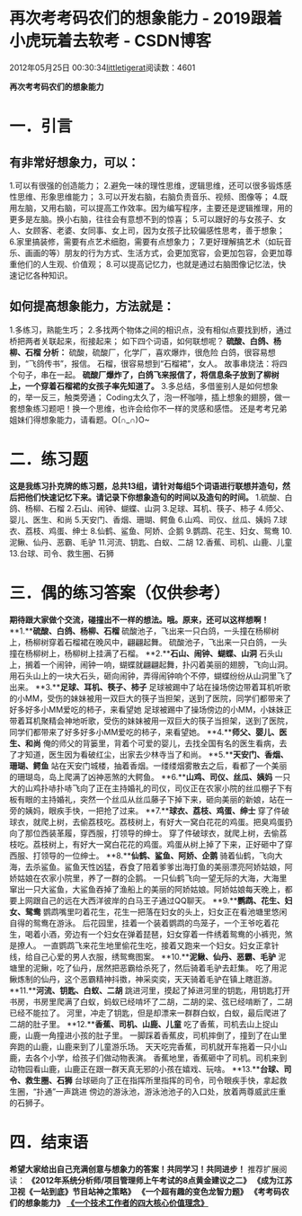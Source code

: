 
# 再次考考码农们的想象能力 - 2019跟着小虎玩着去软考 - CSDN博客

2012年05月25日 00:30:34[littletigerat](https://me.csdn.net/littletigerat)阅读数：4601


**再次考考码农们的想象能力**
# 一．引言
## 有非常好想象力，可以：
1.可以有很强的创造能力；
2.避免一味的理性思维，逻辑思维，还可以很多锻炼感性思维、形象思维能力；
3.可以开发右脑，右脑负责音乐、视频、图像等；
4.既用左脑，又用右脑，可以提高工作效率。因为编写程序，主要还是逻辑推理，用的更多是左脑。换小右脑，往往会有意想不到的惊喜；
5.可以跟好的与女孩子、女人、女顾客、老婆、女同事、女上司，因为女孩子比较偏感性思考，善于想象；
6.家里搞装修，需要有点艺术细胞，需要有点想象力；
7.更好理解搞艺术（如玩音乐、画画的等）朋友的行为方式、生活方式，会更加宽容，会更加包容，会更加尊重他们的人生观、价值观；
8.可以提高记忆力，也就是通过右脑图像记忆法，快速记忆各种知识。
## 如何提高想象能力，方法就是：
1.多练习，熟能生巧；
2.多找两个物体之间的相识点，没有相似点要找到桥，通过桥把两者关联起来，衔接起来；
如下四个词语，如何联想呢？
**硫酸、白鸽、杨柳、石榴**
**分析：**
硫酸，硫酸厂，化学厂，喜欢爆炸，很危险
白鸽，很容易想到，“飞鸽传书”，报信。
石榴，很容易想到“石榴裙”，女人。
故事串烧法：将四个句子，串在一起。
**硫酸厂爆炸了，白鸽飞来报信了，将信息条子放到了柳树上，一个穿着石榴裙的女孩子率先知道了。**
3.多总结，多借鉴别人是如何想象的，举一反三，触类旁通；
Coding太久了，泡一杯咖啡，插上想象的翅膀，做一套想象练习题吧！换一个思维，也许会给你不一样的灵感和感悟。
还是考考兄弟姐妹们得想象能力，请看题。O(∩_∩)O~
# 二．练习题
**这是我练习扑克牌的练习题，总共****13****组，请针对每组****5****个词语进行联想并造句，然后把他们快速记忆下来。请记录下你想象造句的时间以及造句的时间。**
1.硫酸、白鸽、杨柳、石榴
2.石山、闹钟、蝴蝶、山洞
3.足球、耳机、筷子、柿子
4.师父、婴儿、医生、和尚
5.天安门、香烟、珊瑚、鳄鱼
6.山鸡、司仪、丝瓜、姨妈
7.球衣、荔枝、鸡蛋、绅士
8.仙鹤、鲨鱼、阿娇、企鹅
9.鹦鹉、花生、妇女、鸳鸯
10.泥鳅、仙丹、恶霸、毛驴
11.河流、钥匙、白蚁、二胡
12.香蕉、司机、山鹿、儿童
13.台球、司令、救生圈、石狮
# 三．偶的练习答案（仅供参考）
**期待跟大家做个交流，碰撞出不一样的想法。哦。原来，还可以这样想啊！**
**1.****硫酸、白鸽、杨柳、石榴**
硫酸池子，飞出来一只白鸽，一头撞在杨柳树上，杨柳树穿着石榴裙在晚风中，翩翩起舞。
硫酸池子，飞出来一只白鸽，一头撞在杨柳树上，杨柳树上挂满了石榴。
**2.****石山、闹钟、蝴蝶、山洞**
石头山上，搁着一个闹钟，闹钟一响，蝴蝶就翩翩起舞，扑闪着美丽的翅膀，飞向山洞。
用石头山上的一块大石头，砸向闹钟，弄得闹钟响个不停，蝴蝶纷纷从山洞里飞了出来。
**3.****足球、耳机、筷子、柿子**
足球被踢中了站在操场傍边带着耳机听歌的小MM，受伤的妹妹被用一双巨大的筷子当担架，送到了医院，同学们都带来了好多好多小MM爱吃的柿子，来看望她
足球被踢中了操场傍边的小MM，小妹妹正带着耳机聚精会神地听歌，受伤的妹妹被用一双巨大的筷子当担架，送到了医院，同学们都带来了好多好多小MM爱吃的柿子，来看望她。
**4.****师父、婴儿、医生、和尚**
俺的师父的背篓里，背着个可爱的婴儿，去找全国有名的医生看病，去了才知道，医生因为看破红尘，出家去少林寺当了和尚。
**5.****天安门、香烟、珊瑚、鳄鱼**
站在天安门城楼，抽着香烟。一缕缕烟雾散去之后，看都了一个美丽的珊瑚岛，岛上爬满了凶神恶煞的大鳄鱼。
**6.****山鸡、司仪、丝瓜、姨妈**
一只大的山鸡扑哧扑哧飞向了正在主持婚礼的司仪，司仪正在农家小院的丝瓜棚子下有板有眼的主持婚礼，突然一个丝瓜从丝瓜藤子下掉下来，砸向美丽的新娘，站在一旁的姨妈，眼疾手快，一把抢了过来。
**7.****球衣、荔枝、鸡蛋、绅士**
穿了件破球衣，就爬上树，去偷荔枝吃。荔枝树上，有好大一窝白花花的鸡蛋。把臭鸡蛋扔向了那位西装革履，穿西服，打领导的绅士。
穿了件破球衣，就爬上树，去偷荔枝吃。荔枝树上，有好大一窝白花花的鸡蛋。鸡蛋从树上掉了下来，正好砸中了穿西服、打领导的一位绅士。
**8.****仙鹤、鲨鱼、阿娇、企鹅**
骑着仙鹤，飞向大海，去杀鲨鱼。鲨鱼天性凶猛，吞食了陪着爹爹出海打鱼的美丽漂亮阿娇姑娘，阿娇姑娘在农家小院里，养了一群的企鹅。
一只仙鹤飞向一望无际的大海，大海里窜出一只大鲨鱼，大鲨鱼吞掉了渔船上的美丽的阿娇姑娘。阿娇姑娘每天晚上，都要上网跟自己的远在大西洋彼岸的白马王子通过QQ聊天。
**9.****鹦鹉、花生、妇女、鸳鸯**
鹦鹉嘴里叼着花生，花生一把落在妇女的头上，妇女正在看池塘里悠闲自得的鸳鸯在游泳。
后花园里，挂着一个装着鹦鹉的鸟笼子，一个王爷吃着花生，喝着小酒，旁边有一个妇女在弹着琵琶，妇女穿着一件绣着鸳鸯的小裤兜，煞是撩人。
一直鹦鹉飞来花生地里偷花生吃，接着又跑来一个妇女。妇女正拿针线，给自己心爱的男人衣服，绣鸳鸯图案。
**10.****泥鳅、仙丹、恶霸、毛驴**
泥塘里的泥鳅，吃了仙丹，居然把恶霸给杀死了，然后骑着毛驴去赶集。
吃了用泥鳅炼制的仙丹，这个恶霸精神抖擞，神采奕奕，天天骑着毛驴在镇上瞎逛游。
**11.****河流、钥匙、白蚁、二胡**
跳进河里，摸起了掉进河里的钥匙，用钥匙打开书房，书房里爬满了白蚁，蚂蚁已经啃坏了二胡，二胡的梁、弦已经啃断了，二胡已经不能拉了。
河里，冲走了钥匙，但是却漂来一群群白蚁，白蚁，最后爬进了二胡的肚子里。
**12.****香蕉、司机、山鹿、儿童**
吃了香蕉，司机去山上捉山鹿，山鹿一角撞进小孩的肚子里。
一脚踩着香蕉皮，司机摔倒了，撞到了在山里奔跑的山鹿，山鹿来到了儿童游乐场。
天天吃完香蕉，司机就开车拖着一只小山鹿，去各个小学，给孩子们做动物表演。
香蕉地里，香蕉砸中了司机。司机来到动物园看山鹿，山鹿正在跟一群天真无邪的小孩在嬉戏、玩啥。
**13.****台球、司令、救生圈、石狮**
台球砸向了正在指挥所里指挥的司令，司令眼疾手快，拿起救生圈，“扑通”一声跳进
傍边的游泳池，游泳池池子的入口处，放着两尊威武庄重的石狮子。
# 四．结束语
**希望大家给出自己充满创意与想象力的答案！共同学习！共同进步！**
推荐扩展阅读：
[
](http://blog.csdn.net/littletigerat/article/details/7596682)**《2012年系统分析师/项目管理师上午考试的8点黄金建议之二》**
[
](http://blog.csdn.net/littletigerat/article/details/7593089)**《成为江苏卫视《一站到底》节目站神之策略》**
[
](http://blog.csdn.net/littletigerat/article/details/7583222)**《一个超有趣的变色龙智力题》**
[
](http://blog.csdn.net/littletigerat/article/details/7573769)**《考考码农们的想象能力》**
**[《一个技术工作者的四大核心价值理念》](http://blog.csdn.net/littletigerat/article/details/7589299)**


